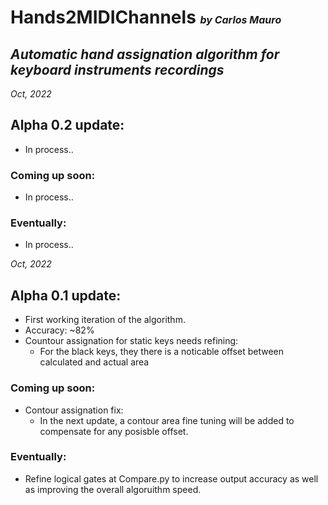 # Hands2MIDIChannels <font size="3" >_by Carlos Mauro_ </font>

## _Automatic hand assignation algorithm for keyboard instruments recordings_

_Oct, 2022_

## Alpha 0.2 update:

- In process..

### Coming up soon:

- In process..

### Eventually:

- In process..

_Oct, 2022_

## Alpha 0.1 update:

- First working iteration of the algorithm.
- Accuracy: ~82%
- Countour assignation for static keys needs refining:
  - For the black keys, they there is a noticable offset between calculated and actual area

### Coming up soon:

- Contour assignation fix:
  - In the next update, a contour area fine tuning will be added to compensate for any posisble offset.

### Eventually:

- Refine logical gates at Compare.py to increase output accuracy as well as improving the overall algoruithm speed.
